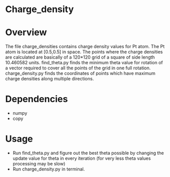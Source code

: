 # Charge_density

 Overview
 ============
 The file charge_densities contains charge density values for Pt atom. 
 The Pt atom is located at [0.5,0.5] in space.
 The points where the charge densities are calculated are basically of a 120*120 grid of a square of side length 10.460582 units.
 find_theta.py finds the minimum theta value for rotation of a vector required to cover all the points of the grid in one full rotation.
 charge_density.py finds the coordinates of points which have maximum charge densities along multiple directions.

 Dependencies
 ============
 * numpy
 * copy

 Usage 
 ============
 * Run find_theta.py and figure out the best theta possible by changing the update value for theta in every iteration (for very less theta 
   values processing may be slow)
 * Run charge_density.py in terminal.

 
